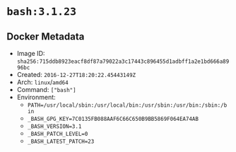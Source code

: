 # `bash:3.1.23`

## Docker Metadata

- Image ID: `sha256:715ddb8923eacf8df87a79022a3c17443c896455d1adbff1a2e1bd666a8996bc`
- Created: `2016-12-27T18:20:22.45443149Z`
- Arch: `linux`/`amd64`
- Command: `["bash"]`
- Environment:
  - `PATH=/usr/local/sbin:/usr/local/bin:/usr/sbin:/usr/bin:/sbin:/bin`
  - `_BASH_GPG_KEY=7C0135FB088AAF6C66C650B9BB5869F064EA74AB`
  - `_BASH_VERSION=3.1`
  - `_BASH_PATCH_LEVEL=0`
  - `_BASH_LATEST_PATCH=23`
